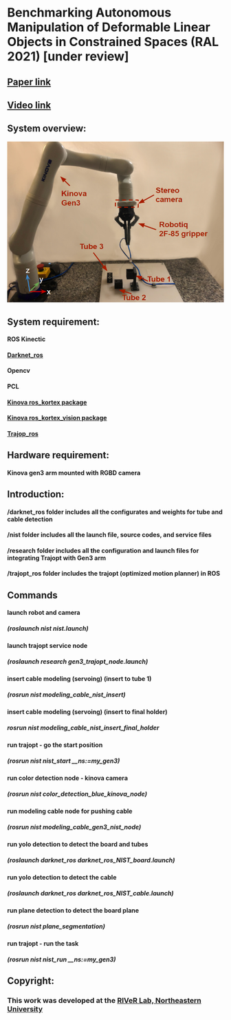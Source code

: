 # Benchmarking Autonomous Manipulation of Deformable Linear Objects in Constrained Spaces (RAL 2021) [under review]
## [Paper link](https://drive.google.com/file/d/18-0WE0f70hS8QTbjbHv9Cg_iiWI2REK8/view?usp=sharing)
## [Video link](https://drive.google.com/file/d/1_ROtOzjHuf5BDvUOtFnqb7buURaLELdB/view?usp=sharing)

## System overview:
![alt-text](https://github.com/yueyeyuniao/NIST_Cable_Threading/blob/main/media/workspace_annotated.PNG)<br/>


## System requirement:
#### ROS Kinectic
#### [Darknet_ros](https://github.com/leggedrobotics/darknet_ros)
#### Opencv
#### PCL
#### [Kinova ros_kortex package](https://github.com/Kinovarobotics/ros_kortex)
#### [Kinova ros_kortex_vision package](https://github.com/Kinovarobotics/ros_kortex_vision)
#### [Trajop_ros](https://github.com/ros-industrial-consortium/trajopt_ros)

## Hardware requirement:
#### Kinova gen3 arm mounted with RGBD camera

## Introduction:
#### /darknet_ros folder includes all the configurates and weights for tube and cable detection
#### /nist folder includes all the launch file, source codes, and service files
#### /research folder includes all the configuration and launch files for integrating Trajopt with Gen3 arm
#### /trajopt_ros folder includes the trajopt (optimized motion planner) in ROS

## Commands
#### launch robot and camera
##### (roslaunch nist nist.launch)
#### launch trajopt service node
##### (roslaunch research gen3_trajopt_node.launch)
#### insert cable modeling (servoing) (insert to tube 1)
##### (rosrun nist modeling_cable_nist_insert)
#### insert cable modeling (servoing) (insert to final holder)
##### rosrun nist modeling_cable_nist_insert_final_holder
#### run trajopt - go the start position
##### (rosrun nist nist_start __ns:=my_gen3)
#### run color detection node - kinova camera
##### (rosrun nist color_detection_blue_kinova_node)
#### run modeling cable node for pushing cable
##### (rosrun nist modeling_cable_gen3_nist_node)
#### run yolo detection to detect the board and tubes
##### (roslaunch darknet_ros darknet_ros_NIST_board.launch)
#### run yolo detection to detect the cable
##### (roslaunch darknet_ros darknet_ros_NIST_cable.launch)
#### run plane detection to detect the board plane
##### (rosrun nist plane_segmentation)
#### run trajopt - run the task
##### (rosrun nist nist_run __ns:=my_gen3)

## Copyright: 
### This work was developed at the [RIVeR Lab, Northeastern University](http://robot.neu.edu/) 



